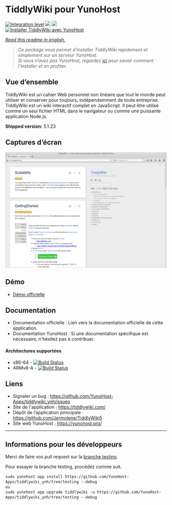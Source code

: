 # TiddlyWiki pour YunoHost

[![Integration level](https://dash.yunohost.org/integration/tiddlywiki.svg)](https://dash.yunohost.org/appci/app/tiddlywiki) ![](https://ci-apps.yunohost.org/ci/badges/tiddlywiki.status.svg) ![](https://ci-apps.yunohost.org/ci/badges/tiddlywiki.maintain.svg)  
[![Installer TiddlyWiki avec YunoHost](https://install-app.yunohost.org/install-with-yunohost.svg)](https://install-app.yunohost.org/?app=tiddlywiki)

*[Read this readme in english.](./README.md)* 

> *Ce package vous permet d’installer TiddlyWiki rapidement et simplement sur un serveur YunoHost.  
Si vous n’avez pas YunoHost, regardez [ici](https://yunohost.org/#/install) pour savoir comment l’installer et en profiter.*

## Vue d’ensemble
TiddlyWiki est un cahier Web personnel non linéaire que tout le monde peut utiliser et conserver pour toujours, indépendamment de toute entreprise.
TiddlyWiki est un wiki interactif complet en JavaScript. Il peut être utilisé comme un seul fichier HTML dans le navigateur ou comme une puissante application Node.js.

**Shipped version:** 5.1.23

## Captures d’écran

![](screenshot.png)

## Démo

* [Démo officielle](https://tiddlywiki.com/)

## Documentation

 * Documentation officielle : Lien vers la documentation officielle de cette application.
 * Documentation YunoHost : Si une documentation spécifique est nécessaire, n'hésitez pas à contribuer.

#### Architectures supportées

* x86-64 - [![Build Status](https://ci-apps.yunohost.org/ci/logs/tiddlywiki%40%28Apps%29.svg)](https://ci-apps.yunohost.org/ci/apps/tiddlywiki/)
* ARMv8-A - [![Build Status](https://ci-apps-arm.yunohost.org/ci/logs/tiddlywiki%20%28Apps%29.svg)](https://ci-apps-arm.yunohost.org/ci/apps/tiddlywiki/)

## Liens

 * Signaler un bug : https://github.com/YunoHost-Apps/tiddlywiki_ynh/issues
 * Site de l'application : https://tiddlywiki.com/
 * Dépôt de l’application principale : https://github.com/Jermolene/TiddlyWiki5
 * Site web YunoHost : https://yunohost.org/

---

## Informations pour les développeurs

Merci de faire vos pull request sur la [branche testing](https://github.com/YunoHost-Apps/tiddlywiki_ynh/tree/testing).

Pour essayer la branche testing, procédez comme suit.
```
sudo yunohost app install https://github.com/YunoHost-Apps/tiddlywiki_ynh/tree/testing --debug
ou
sudo yunohost app upgrade tiddlywiki -u https://github.com/YunoHost-Apps/tiddlywiki_ynh/tree/testing --debug
```
